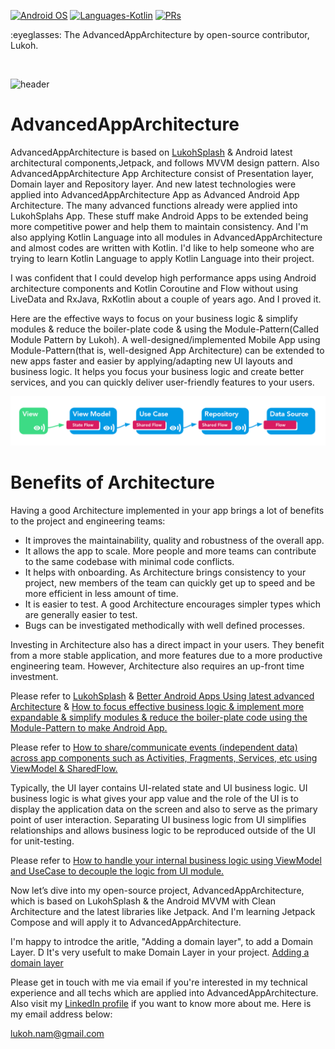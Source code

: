 <p align="left">
  <a href="#"><img alt="Android OS" src="https://img.shields.io/badge/OS-Android-3DDC84?style=flat-square&logo=android"></a>
  <a href="#"><img alt="Languages-Kotlin" src="https://flat.badgen.net/badge/Language/Kotlin?icon=https://raw.githubusercontent.com/binaryshrey/Awesome-Android-Open-Source-Projects/master/assets/Kotlin_Logo_icon_white.svg&color=f18e33"/></a>
  <a href="#"><img alt="PRs" src="https://img.shields.io/badge/PRs-Welcome-3DDC84?style=flat-square"></a>
</p>

<p align="left">
:eyeglasses: The  AdvancedAppArchitecture by open-source contributor, Lukoh.
</p><br>

![header](https://capsule-render.vercel.app/api?type=slice&color=gradient&text=%AdvancedAppArchitecture%20%20&height=200&fontSize=100)
# AdvancedAppArchitecture

 AdvancedAppArchitecture is based on [LukohSplash](https://github.com/Lukoh/LukohSplash) & Android latest architectural components,Jetpack, and follows MVVM design pattern. Also AdvancedAppArchitecture App Architecture consist of Presentation layer, Domain layer and Repository layer. And new latest technologies were applied into AdvancedAppArchitecture App as Advanced Android App Architecture. The many advanced functions already were applied into LukohSplahs App. These stuff make Android Apps to be extended being more competitive power and help them to maintain consistency. And I'm also applying Kotlin Language into all modules in AdvancedAppArchitecture and almost codes are written with Kotlin. I'd like to help someone who are trying to learn Kotlin Language to apply Kotlin Language into their project.

I was confident that I could develop high performance apps using Android architecture components and Kotlin Coroutine and Flow without using LiveData and RxJava, RxKotlin about a couple of years ago. And I proved it.

Here are the effective ways to focus on your business logic & simplify modules & reduce the boiler-plate code & using the Module-Pattern(Called Module Pattern by Lukoh). A well-designed/implemented Mobile App using Module-Pattern(that is, well-designed App Architecture) can be extended to new apps faster and easier by applying/adapting new UI layouts and business logic. It helps you focus your business logic and create better services, and you can quickly deliver user-friendly features to your users.

![alt App Architecture](https://github.com/Lukoh/AdvancedAppArchitecture/blob/main/flow.png) 

# Benefits of Architecture
Having a good Architecture implemented in your app brings a lot of benefits to the project and engineering teams:
* It improves the maintainability, quality and robustness of the overall app.
* It allows the app to scale. More people and more teams can contribute to the same codebase with minimal code conflicts.
* It helps with onboarding. As Architecture brings consistency to your project, new members of the team can quickly get up to speed and be more efficient in less amount of time.
* It is easier to test. A good Architecture encourages simpler types which are generally easier to test.
* Bugs can be investigated methodically with well defined processes.

Investing in Architecture also has a direct impact in your users. They benefit from a more stable application, and more features due to a more productive engineering team. However, Architecture also requires an up-front time investment.

Please refer to [LukohSplash](https://github.com/Lukoh/LukohSplash) & [Better Android Apps Using latest advanced Architecture](https://medium.com/oheadline/better-android-apps-using-mvvm-with-clean-architecture-2cc49e68f41d) & [How to focus effective business logic & implement more expandable & simplify modules & reduce the boiler-plate code using the Module-Pattern to make Android App.](https://medium.com/@lukohnam/how-to-focus-effective-business-logic-implement-more-expandable-simplify-modules-reduce-the-81ae1af23e4e)

Please refer to [How to share/communicate events (independent data) across app components such as Activities, Fragments, Services, etc using ViewModel & SharedFlow.](https://medium.com/@lukohnam/how-to-share-communicate-events-independent-data-across-app-components-such-as-activities-353c96e32775)

Typically, the UI layer contains UI-related state and UI business logic. UI business logic is what gives your app value and the role of the UI is to display the application data on the screen and also to serve as the primary point of user interaction. Separating UI business logic from UI simplifies relationships and allows business logic to be reproduced outside of the UI for unit-testing.

Please refer to [How to handle your internal business logic using ViewModel and UseCase to decouple the logic from UI module.](https://medium.com/@lukohnam/how-to-handle-your-internal-business-logic-using-viewmodel-and-usecase-to-decouple-the-logic-from-f20ee9f7e4a5)

Now let’s dive into my open-source project, AdvancedAppArchitecture, which is based on LukohSplash & the Android MVVM with Clean Architecture and the latest libraries like Jetpack.
And I'm learning Jetpack Compose and will apply it to AdvancedAppArchitecture.

I'm happy to introdce the aritle, "Adding a domain layer", to add a Domain Layer. D It's very usefult to make Domain Layer in your project. [Adding a domain layer](https://medium.com/@donturner/adding-a-domain-layer-bc5a708a96da)

Please get in touch with me via email if you're interested in my technical experience and all techs which are applied into AdvancedAppArchitecture. Also visit my [LinkedIn profile](https://www.linkedin.com/in/lukoh-nam-68207941/?senderId=lukoh-nam-68207941) if you want to know more about me. Here is my email address below:

lukoh.nam@gmail.com
